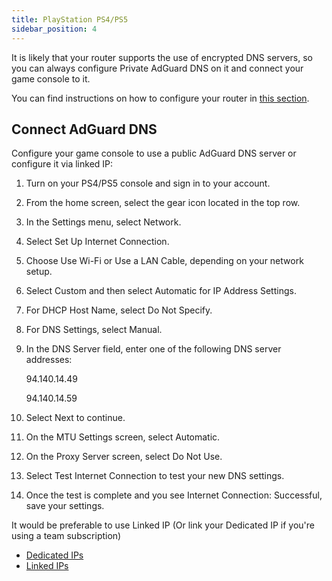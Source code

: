 ```yaml
---
title: PlayStation PS4/PS5
sidebar_position: 4
---
```


It is likely that your router supports the use of encrypted DNS servers, so you can always configure Private AdGuard DNS on it and connect your game console to it.

You can find instructions on how to configure your router in [this section](/private-dns/connect-devices/routers/routers.md).

## Connect AdGuard DNS

Configure your game console to use a public AdGuard DNS server or configure it via linked IP:

1. Turn on your PS4/PS5 console and sign in to your account.

1. From the home screen, select the gear icon located in the top row.

1. In the Settings menu, select Network.

1. Select Set Up Internet Connection.

1. Choose Use Wi-Fi or Use a LAN Cable, depending on your network setup.

1. Select Custom and then select Automatic for IP Address Settings.

1. For DHCP Host Name, select Do Not Specify.

1. For DNS Settings, select Manual.

1. In the DNS Server field, enter one of the following DNS server addresses:

    94.140.14.49

    94.140.14.59

1. Select Next to continue.

1. On the MTU Settings screen, select Automatic.

1. On the Proxy Server screen, select Do Not Use.

1. Select Test Internet Connection to test your new DNS settings.

1. Once the test is complete and you see Internet Connection: Successful, save your settings.

It would be preferable to use Linked IP (Or link your Dedicated IP if you're using a team subscription)

- [Dedicated IPs](/private-dns/connect-devices/other-options/dedicated-ip.md)
- [Linked IPs](/private-dns/connect-devices/other-options/linked-ip.md)
